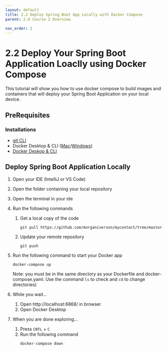 ```yaml
---
layout: default
title: 2.2 Deploy Spring Boot App Locally with Docker Compose
parent: 2.0 Course 2 Overview

nav_order: 2
---
```


# 2.2 Deploy Your Spring Boot Application Loaclly using Docker Compose
This tutorial will show you how to use docker compose to build images and containers that will deploy your Spring Boot Application on your local device.

## PreRequisites
### Installations 
* [git CLI](https://git-scm.com/book/en/v2/Getting-Started-Installing-Git)
* Docker Desktop & CLI ([Mac](https://docs.docker.com/desktop/install/mac-install/)/[Windows](https://docs.docker.com/desktop/install/windows-install/))
* [Docker Deskop & CLI](https://docs.docker.com/compose/install/)


## Deploy Spring Boot Application Locally
1. Open your IDE (IntelliJ or VS Code)
2. Open the folder containing your local repository
3. Open the terminal in your ide
4. Run the following commands
    1. Get a local copy of the code
        ```
        git pull https://github.com/morganiverson/mycontact/tree/master
        ```
    2. Update your remote repository
        ```
        git push
        ```
5. Run the following command to start your Docker app 
    ```
    docker-compose up
    ```

    Note: you must be in the same directory as your Dockerfile and docker-compose.yaml. Use the command `ls` to check and `cd` to change directories)

6. While you wait...
    1. Open http://localhost:6868/ in browser
    2. Open Docker Desktop 
7. When you are done exploring...
    1. Press `CNTL` + `C`
    2. Run the following command
        ```
        docker-compose down
        ```


